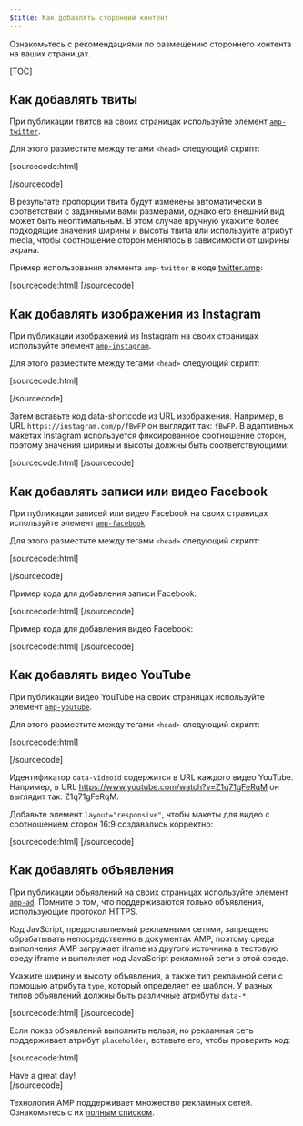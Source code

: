 ```yaml
---
$title: Как добавлять сторонний контент
---
```


Ознакомьтесь с рекомендациями по размещению стороннего контента на ваших страницах.

[TOC]

## Как добавлять твиты

При публикации твитов на своих страницах используйте элемент [`amp-twitter`](/docs/reference/extended/amp-twitter.html).

Для этого разместите между тегами `<head>` следующий скрипт:

[sourcecode:html]
<script async custom-element="amp-twitter" src="https://cdn.ampproject.org/v0/amp-twitter-0.1.js"></script>
[/sourcecode]

В результате пропорции твита будут изменены автоматически в соответствии с заданными вами размерами, однако его внешний вид может быть неоптимальным.
В этом случае вручную укажите более подходящие значения ширины и высоты твита или используйте атрибут media, чтобы соотношение сторон менялось в зависимости от ширины экрана.

Пример использования элемента `amp-twitter` в коде [twitter.amp](https://github.com/ampproject/amphtml/blob/master/examples/twitter.amp.html):

[sourcecode:html]
<amp-twitter width=390 height=50
    layout="responsive"
    data-tweetid="638793490521001985">
</amp-twitter>
[/sourcecode]

## Как добавлять изображения из Instagram

При публикации изображений из Instagram на своих страницах используйте элемент [`amp-instagram`](/docs/reference/extended/amp-instagram.html).

Для этого разместите между тегами `<head>` следующий скрипт:

[sourcecode:html]
<script async custom-element="amp-instagram" src="https://cdn.ampproject.org/v0/amp-instagram-0.1.js"></script>
[/sourcecode]

Затем вставьте код data-shortcode из URL изображения. Например, в URL `https://instagram.com/p/fBwFP` он выглядит так: `fBwFP`.
В адаптивных макетах Instagram используется фиксированное соотношение сторон, поэтому значения ширины и высоты должны быть соответствующими:

[sourcecode:html]
<amp-instagram
    data-shortcode="fBwFP"
    width="320"
    height="392"
    layout="responsive">
</amp-instagram>
[/sourcecode]

## Как добавлять записи или видео Facebook

При публикации записей или видео Facebook на своих страницах используйте элемент [`amp-facebook`](/docs/reference/extended/amp-facebook.html).

Для этого разместите между тегами `<head>` следующий скрипт:

[sourcecode:html]
<script async custom-element="amp-facebook" src="https://cdn.ampproject.org/v0/amp-facebook-0.1.js"></script>
[/sourcecode]

Пример кода для добавления записи Facebook:

[sourcecode:html]
<amp-facebook width=486 height=657
    layout="responsive"
    data-href="https://www.facebook.com/zuck/posts/10102593740125791">
</amp-facebook>
[/sourcecode]

Пример кода для добавления видео Facebook:

[sourcecode:html]
<amp-facebook width=552 height=574
    layout="responsive"
    data-embed-as="video"
    data-href="https://www.facebook.com/zuck/videos/10102509264909801/">
</amp-facebook>
[/sourcecode]

## Как добавлять видео YouTube

При публикации видео YouTube на своих страницах используйте элемент [`amp-youtube`](/docs/reference/extended/amp-youtube.html).

Для этого разместите между тегами `<head>` следующий скрипт:

[sourcecode:html]
<script async custom-element="amp-youtube" src="https://cdn.ampproject.org/v0/amp-youtube-0.1.js"></script>
[/sourcecode]

Идентификатор `data-videoid` содержится в URL каждого видео YouTube. Например, в URL https://www.youtube.com/watch?v=Z1q71gFeRqM он выглядит так: Z1q71gFeRqM.

Добавьте элемент `layout="responsive"`, чтобы макеты для видео с соотношением сторон 16:9 создавались корректно:

[sourcecode:html]
<amp-youtube
    data-videoid="mGENRKrdoGY"
    layout="responsive"
    width="480" height="270">
</amp-youtube>
[/sourcecode]

## Как добавлять объявления

При публикации объявлений на своих страницах используйте элемент [`amp-ad`](/docs/reference/amp-ad.html).
Помните о том, что поддерживаются только объявления, использующие протокол HTTPS.

Код JavScript, предоставляемый рекламными сетями, запрещено обрабатывать непосредственно в документах AMP,
поэтому среда выполнения AMP загружает iframe из другого источника в тестовую среду iframe и выполняет код JavaScript рекламной сети в этой среде.

Укажите ширину и высоту объявления,
а также тип рекламной сети с помощью атрибута `type`, который определяет ее шаблон.
У разных типов объявлений должны быть различные атрибуты `data-*`.

[sourcecode:html]
<amp-ad width=300 height=250
    type="example"
    data-aax_size="300x250"
    data-aax_pubname="test123"
    data-aax_src="302">
</amp-ad>
[/sourcecode]

Если показ объявлений выполнить нельзя, но рекламная сеть поддерживает атрибут `placeholder`, вставьте его, чтобы проверить код:

[sourcecode:html]
<amp-ad width=300 height=250
    type="example"
    data-aax_size="300x250"
    data-aax_pubname="test123"
    data-aax_src="302">
  <div placeholder>Have a great day!</div>
</amp-ad>
[/sourcecode]

Технология AMP поддерживает множество рекламных сетей. Ознакомьтесь с их [полным списком](/docs/reference/amp-ad.html#supported-ad-networks).
